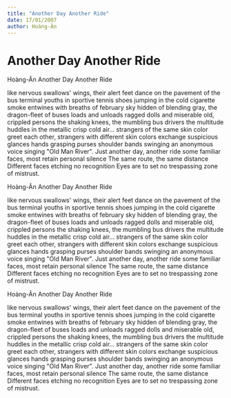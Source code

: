 ```yaml
---
title: "Another Day Another Ride"
date: 17/01/2007
author: Hoàng-Ân
---
```


# Another Day Another Ride

Hoàng-Ân
Another Day Another Ride

like nervous swallows' wings, their alert feet
dance o­n the pavement of the bus terminal
youths in sportive tennis shoes jumping in the cold
cigarette smoke entwines with breaths
of february sky hidden of blending gray,
the dragon-fleet of buses loads and unloads
ragged dolls and miserable old, crippled persons
the shaking knees, the mumbling bus drivers
the multitude huddles in the metallic crisp cold air...
strangers of the same skin color greet each other,
strangers with different skin colors exchange suspicious glances
hands grasping purses shoulder bands
swinging an anonymous voice singing "Old Man River".
Just another day, another ride
some familiar faces, most retain personal silence
The same route, the same distance
Different faces etching no recognition
Eyes are to set no trespassing zone of mistrust.

Hoàng-Ân
Another Day Another Ride

like nervous swallows' wings, their alert feet
dance o­n the pavement of the bus terminal
youths in sportive tennis shoes jumping in the cold
cigarette smoke entwines with breaths
of february sky hidden of blending gray,
the dragon-fleet of buses loads and unloads
ragged dolls and miserable old, crippled persons
the shaking knees, the mumbling bus drivers
the multitude huddles in the metallic crisp cold air...
strangers of the same skin color greet each other,
strangers with different skin colors exchange suspicious glances
hands grasping purses shoulder bands
swinging an anonymous voice singing "Old Man River".
Just another day, another ride
some familiar faces, most retain personal silence
The same route, the same distance
Different faces etching no recognition
Eyes are to set no trespassing zone of mistrust.

Hoàng-Ân
Another Day Another Ride

like nervous swallows' wings, their alert feet
dance o­n the pavement of the bus terminal
youths in sportive tennis shoes jumping in the cold
cigarette smoke entwines with breaths
of february sky hidden of blending gray,
the dragon-fleet of buses loads and unloads
ragged dolls and miserable old, crippled persons
the shaking knees, the mumbling bus drivers
the multitude huddles in the metallic crisp cold air...
strangers of the same skin color greet each other,
strangers with different skin colors exchange suspicious glances
hands grasping purses shoulder bands
swinging an anonymous voice singing "Old Man River".
Just another day, another ride
some familiar faces, most retain personal silence
The same route, the same distance
Different faces etching no recognition
Eyes are to set no trespassing zone of mistrust.
